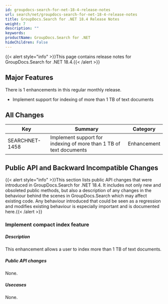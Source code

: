 ```yaml
---
id: groupdocs-search-for-net-18-4-release-notes
url: search/net/groupdocs-search-for-net-18-4-release-notes
title: GroupDocs.Search for .NET 18.4 Release Notes
weight: 7
description: ""
keywords: 
productName: GroupDocs.Search for .NET
hideChildren: False
---
```

{{< alert style="info" >}}This page contains release notes for GroupDocs.Search for .NET 18.4.{{< /alert >}}

## Major Features

There is 1 enhancements in this regular monthly release.

*   Implement support for indexing of more than 1 TB of text documents

## All Changes

| Key | Summary | Category |
| --- | --- | --- |
| SEARCHNET-1458 | Implement support for indexing of more than 1 TB of text documents | Enhancement |

## Public API and Backward Incompatible Changes

{{< alert style="info" >}}This section lists public API changes that were introduced in GroupDocs.Search for .NET 18.4. It includes not only new and obsoleted public methods, but also a description of any changes in the behaviour behind the scenes in GroupDocs.Search which may affect existing code. Any behaviour introduced that could be seen as a regression and modifies existing behaviour is especially important and is documented here.{{< /alert >}}

### Implement compact index feature

##### Description

This enhancement allows a user to index more than 1 TB of text documents.

##### Public API changes

None.

##### Usecases

None.
